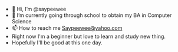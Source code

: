 - 👋 Hi, I’m @saypeewee
- 🌱 I’m currently going through school to obtain my BA in Computer Science
- 📫 How to reach me Saypeewee@yahoo.com
- Right now I'm a beginner but love to learn and study new thing.
-  Hopefully I'll be good at this one day.
  

<!---
saypeewee/saypeewee is a ✨ special ✨ repository because its `README.md` (this file) appears on your GitHub profile.
You can click the Preview link to take a look at your changes.
--->
